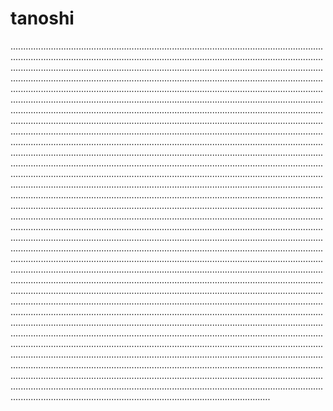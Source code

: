 # tanoshi

...................................................................................................................................................................................................................................................................................................................................................................................................................................................................................................................................................................................................................................................................................................................................................................................................................................................................................................................................................................................................................................................................................................................................................................................................................................................................................................................................................................................................................................................................................................................................................................................................................................................................................................................................................................................................................................................................................................................................................................................................................................................................................................................................................................................................................................................................................................................................................................................................................................................................................................................................................................................................................................................................................................................................................................................................................................................................................................................................................................................................................................................................................................................................................................................................................................................................................................................................................................................................................................................................................................................................................................................................................................................................................................................................................................................................................................................................................................................................................................................................................................................................................................................................................................................................................................................................................................................................................................